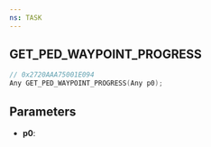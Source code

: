 ```yaml
---
ns: TASK
---
```

## GET_PED_WAYPOINT_PROGRESS

```c
// 0x2720AAA75001E094
Any GET_PED_WAYPOINT_PROGRESS(Any p0);
```

## Parameters
* **p0**:
